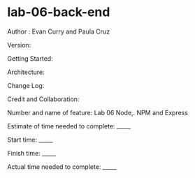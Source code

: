 # lab-06-back-end

Author : Evan Curry and Paula Cruz

Version: 

Getting Started: 

Architecture: 

Change Log:

Credit and Collaboration:


Number and name of feature: Lab 06 Node,. NPM and Express

Estimate of time needed to complete: _____

Start time: _____

Finish time: _____

Actual time needed to complete: _____





    